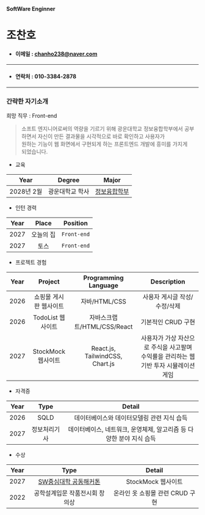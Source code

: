 **SoftWare Enginner**
# 조찬호  

- #### 이메일 : chanho238@naver.com
---
- #### 연락처 : 010-3384-2878
---  



### 간략한 자기소개
희망 직무 : Front-end
> 소프트 엔지니어로써의 역량을 기르기 위해 광운대학교 정보융합학부에서 
공부하면서 자신이 만든 결과물을 시각적으로 바로 확인하고 사용자가 <br>원하는 기능이 웹 화면에서 구현되게 하는 프론트엔드 개발에 흥미를 가지게 <br>되었습니다.

- 교육  

| Year | Degree | Major|  
|:---:|:---:|:---:|  
| 2028년 2월 | 광운대학교 학사 |[정보융합학부](https://ic.kw.ac.kr/main/main.php)|

- 인턴 경력  

| Year | Place | Position |
|:---:|:---:|:---:|
| 2027 | 오늘의 집 | `Front-end`|
| 2027 | 토스 | `Front-end` |

- 프로젝트 경험  

|Year|Project|Programming Language| Description|
|:---:|:---:|:---:|:---:|
| 2026 | 쇼핑몰 게시판 웹사이트 | 자바/HTML/CSS | 사용자 게시글 작성/수정/삭제|
| 2026 | TodoList 웹사이트| 자바스크랩트/HTML/CSS/React | 기본적인 CRUD 구현|
| 2027 | StockMock 웹사이트 |React.js, TailwindCSS, Chart.js  | 사용자가 가상 자산으로 주식을 사고팔며 수익률을 관리하는 웹 기반 투자 시뮬레이션 게임

- 자격증  

|Year|Type|Detail|
|:---:|:---:|:---:|
|2026| SQLD| 데이터베이스와 데이터모델링 관련 지식 습득|
|2027| 정보처리기사|데이터베이스, 네트워크, 운영체제, 알고리즘 등 다양한 분야 지식 습득|

- 수상  

|Year|Type|Detail|
|:---:|:---:|:---:|
|2027| [SW중심대학 공동해커톤](https://www.swuniv.kr/) | StockMock 웹사이트 |
|2022| 공학설계입문 작품전시회 창의상| 온라인 옷 쇼핑몰 관련 CRUD 구현|
